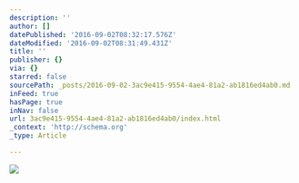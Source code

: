 ```yaml
---
description: ''
author: []
datePublished: '2016-09-02T08:32:17.576Z'
dateModified: '2016-09-02T08:31:49.431Z'
title: ''
publisher: {}
via: {}
starred: false
sourcePath: _posts/2016-09-02-3ac9e415-9554-4ae4-81a2-ab1816ed4ab0.md
inFeed: true
hasPage: true
inNav: false
url: 3ac9e415-9554-4ae4-81a2-ab1816ed4ab0/index.html
_context: 'http://schema.org'
_type: Article

---
```

![](https://the-grid-user-content.s3-us-west-2.amazonaws.com/f3166aa6-954d-4936-bc66-0ac4f74ec7f0.jpg)